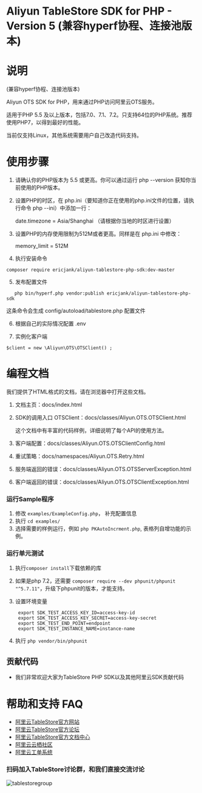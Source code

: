 Aliyun TableStore SDK for PHP - Version 5 (兼容hyperf协程、连接池版本)
==================================

# 说明

(兼容hyperf协程、连接池版本)

Aliyun OTS SDK for PHP，用来通过PHP访问阿里云OTS服务。

适用于PHP 5.5 及以上版本，包括7.0、7.1、7.2。只支持64位的PHP系统。推荐使用PHP7，以得到最好的性能。

当前仅支持Linux，其他系统需要用户自己改造代码支持。

# 使用步骤

1. 请确认你的PHP版本为 5.5 或更高。你可以通过运行 php --version 获知你当前使用的PHP版本。

2. 设置PHP的时区，在 php.ini（要知道你正在使用的php.ini文件的位置，请执行命令 php --ini）中添加一行：
   
   date.timezone = Asia/Shanghai  （请根据你当地的时区进行设置）

3. 设置PHP的内存使用限制为512M或者更高。同样是在 php.ini 中修改：
  
   memory_limit = 512M

4. 执行安装命令
```
composer require ericjank/aliyun-tablestore-php-sdk:dev-master
```

5. 发布配置文件 
```
   php bin/hyperf.php vendor:publish ericjank/aliyun-tablestore-php-sdk
```
这条命令会生成 config/autoload/tablestore.php 配置文件

6. 根据自己的实际情况配置 .env

7. 实例化客户端
```
$client = new \Aliyun\OTS\OTSClient() ;
```

# 编程文档

我们提供了HTML格式的文档，请在浏览器中打开这些文档。

1. 文档主页：docs/index.html

2. SDK的调用入口 OTSClient：docs/classes/Aliyun.OTS.OTSClient.html

   这个文档中有丰富的代码样例，详细说明了每个API的使用方法。

3. 客户端配置：docs/classes/Aliyun.OTS.OTSClientConfig.html

4. 重试策略：docs/namespaces/Aliyun.OTS.Retry.html

5. 服务端返回的错误：docs/classes/Aliyun.OTS.OTSServerException.html

6. 客户端返回的错误：docs/classes/Aliyun.OTS.OTSClientException.html

### 运行Sample程序

1. 修改 `examples/ExampleConfig.php`， 补充配置信息
2. 执行 `cd examples/`
3. 选择需要的样例运行，例如 `php PKAutoIncrment.php`, 表格列自增功能的示例。

### 运行单元测试

1. 执行`composer install`下载依赖的库
2. 如果是php 7.2，还需要 `composer require --dev phpunit/phpunit "^5.7.11"`，升级下phpunit的版本，才能支持。
3. 设置环境变量

        export SDK_TEST_ACCESS_KEY_ID=access-key-id
        export SDK_TEST_ACCESS_KEY_SECRET=access-key-secret
        export SDK_TEST_END_POINT=endpoint
        export SDK_TEST_INSTANCE_NAME=instance-name

4. 执行 `php vendor/bin/phpunit`

## 贡献代码
 - 我们非常欢迎大家为TableStore PHP SDK以及其他阿里云SDK贡献代码

# 帮助和支持 FAQ

- [阿里云TableStore官方网站](http://www.aliyun.com/product/ots)
- [阿里云TableStore官方论坛](http://bbs.aliyun.com)
- [阿里云TableStore官方文档中心](https://help.aliyun.com/product/8315004_ots.html)
- [阿里云云栖社区](http://yq.aliyun.com)
- [阿里云工单系统](https://workorder.console.aliyun.com/#/ticket/createIndex)

### 扫码加入TableStore讨论群，和我们直接交流讨论
![tablestoregroup](https://tablestore-doc.oss-cn-hangzhou.aliyuncs.com/tablestore_dingding.jpg?x-oss-process=image/resize,m_lfit,h_400)

